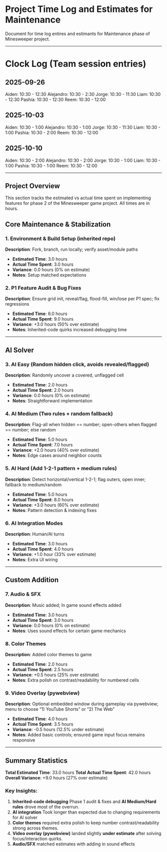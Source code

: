 # Project Time Log and Estimates for Maintenance

Document for time log entires and estimants for Maintenance phase of Minesweeper project. 

---

# Clock Log (Team session entries) 

## 2025-09-26
Aiden: 10:30 - 12:30
Alejandro: 10:30 - 2:30
Jorge: 10:30 - 11:30
Liam: 10:30 - 12:30
Pashia: 10:30 - 12:30
Reem: 10:30 - 12:00


## 2025-10-03
Aiden: 10:30 - 1:00
Alejandro: 10:30 - 1:00
Jorge: 10:30 - 11:30
Liam: 10:30 - 1:00
Pashia: 10:30 - 2:00
Reem: 10:30 - 12:00

## 2025-10-10
Aiden: 10:30 - 2:00
Alejandro: 10:30 - 2:00
Jorge: 10:30 - 1:00
Liam: 10:30 - 1:00
Pashia: 10:30 - 1:00
Reem: 10:30 - 12:00


---

## Project Overview
This section tracks the estimated vs actual time spent on implementing features for phase 2 of the Minesweeper game project. All times are in hours.


## Core Maintenance & Stabilization

### 1. Environment & Build Setup (inherited repo)
**Description**: Fork, branch, run locally; verify asset/module paths  
- **Estimated Time**: 3.0 hours  
- **Actual Time Spent**: 3.0 hours  
- **Variance**: 0.0 hours (0% on estimate)  
- **Notes**: Setup matched expectations

### 2. P1 Feature Audit & Bug Fixes
**Description**: Ensure grid init, reveal/flag, flood-fill, win/lose per P1 spec; fix regressions  
- **Estimated Time**: 6.0 hours  
- **Actual Time Spent**: 9.0 hours  
- **Variance**: +3.0 hours (50% over estimate)  
- **Notes**: Inherited-code quirks increased debugging time

---

## AI Solver

### 3. AI Easy (Random hidden click, avoids revealed/flagged)
**Description**: Randomly uncover a covered, unflagged cell  
- **Estimated Time**: 2.0 hours  
- **Actual Time Spent**: 2.0 hours  
- **Variance**: 0.0 hours (0% on estimate)  
- **Notes**: Straightforward implementation

### 4. AI Medium (Two rules + random fallback)
**Description**: Flag-all when hidden == number; open-others when flagged == number; else random  
- **Estimated Time**: 5.0 hours  
- **Actual Time Spent**: 7.0 hours  
- **Variance**: +2.0 hours (40% over estimate)  
- **Notes**: Edge cases around neighbor counts

### 5. AI Hard (Add 1-2-1 pattern + medium rules)
**Description**: Detect horizontal/vertical 1-2-1; flag outers, open inner; fallback to medium/random  
- **Estimated Time**: 5.0 hours  
- **Actual Time Spent**: 8.0 hours  
- **Variance**: +3.0 hours (60% over estimate)  
- **Notes**: Pattern detection & indexing fixes

### 6. AI Integration Modes
**Description**: Human/AI turns
- **Estimated Time**: 3.0 hours  
- **Actual Time Spent**: 4.0 hours  
- **Variance**: +1.0 hour (33% over estimate)  
- **Notes**: Extra UI wiring

---

## Custom Addition

### 7. Audio & SFX
**Description**: Music added; In game sound effects added
- **Estimated Time**: 3.0 hours  
- **Actual Time Spent**: 3.0 hours  
- **Variance**: 0.0 hours (0% on estimate)  
- **Notes**: Uses sound effects for certain game mechanics

### 8. Color Themes
**Description**: Added color themes to game  
- **Estimated Time**: 2.0 hours  
- **Actual Time Spent**: 2.5 hours  
- **Variance**: +0.5 hours (25% over estimate)  
- **Notes**: Extra polish on contrast/readability for numbered cells

### 9. Video Overlay (pywebview)
**Description**: Optional embedded window during gameplay via pywebview; menu to choose “1) YouTube Shorts” or “2) The Web”  
- **Estimated Time**: 4.0 hours  
- **Actual Time Spent**: 3.5 hours  
- **Variance**: -0.5 hours (12.5% under estimate)  
- **Notes**: Added basic controls; ensured game input focus remains responsive

---

## Summary Statistics

**Total Estimated Time**: 33.0 hours
**Total Actual Time Spent**: 42.0 hours
**Overall Variance**: +9.0 hours (27% over estimate)

### Key Insights:
1. **Inherited-code debugging** Phase 1 audit & fixes and **AI Medium/Hard rules** drove most of the overrun.  
2. **AI integration** Took longer than expected due to changing requirements for AI solver
3. **Color themes** required extra polish to keep number contrast/readability strong across themes.  
4. **Video overlay (pywebview)** landed slightly **under estimate** after solving focus/interaction quirks.  
5. **Audio/SFX** matched estimates with adding in sound effects







